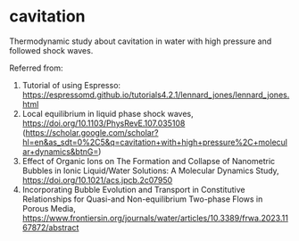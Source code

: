 # cavitation
Thermodynamic study about cavitation in water with high pressure and followed shock waves. 

Referred from:
1. Tutorial of using Espresso: https://espressomd.github.io/tutorials4.2.1/lennard_jones/lennard_jones.html
2. Local equilibrium in liquid phase shock waves, https://doi.org/10.1103/PhysRevE.107.035108 (https://scholar.google.com/scholar?hl=en&as_sdt=0%2C5&q=cavitation+with+high+pressure%2C+molecular+dynamics&btnG=)
3. Effect of Organic Ions on The Formation and Collapse of Nanometric Bubbles in Ionic Liquid/Water Solutions: A Molecular Dynamics Study, https://doi.org/10.1021/acs.jpcb.2c07950
4. Incorporating Bubble Evolution and Transport in Constitutive Relationships for Quasi-and Non-equilibrium Two-phase Flows in Porous Media, https://www.frontiersin.org/journals/water/articles/10.3389/frwa.2023.1167872/abstract
